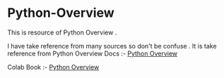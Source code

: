 # Python-Overview
This is resource of Python Overview . 

I have take reference from many sources so don't be confuse . It is take reference from Python Overview Docs :-  [Python Overview](https://docs.google.com/document/d/1DOxaKBhNxhOStczQKTaXFzChpO3d0OpFxV2FbxbxV3g/edit?usp=sharing)

Colab Book :- [Python Overview](https://drive.google.com/drive/folders/1ZthAl26azn1W9F6vqbtnCjfUr3pm0TiY?usp=drive_link)
